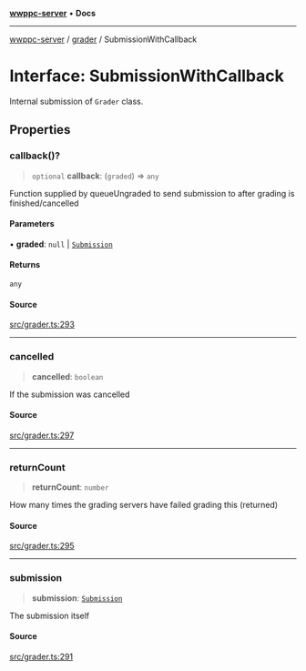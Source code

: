 [**wwppc-server**](../../README.md) • **Docs**

***

[wwppc-server](../../modules.md) / [grader](../README.md) / SubmissionWithCallback

# Interface: SubmissionWithCallback

Internal submission of `Grader` class.

## Properties

### callback()?

> `optional` **callback**: (`graded`) => `any`

Function supplied by queueUngraded to send submission to after grading is finished/cancelled

#### Parameters

• **graded**: `null` \| [`Submission`](../../database/interfaces/Submission.md)

#### Returns

`any`

#### Source

[src/grader.ts:293](https://github.com/WWPPC/WWPPC-server/blob/ad5cd9fce3d5cf381927c08c4923fceefb2a5362/src/grader.ts#L293)

***

### cancelled

> **cancelled**: `boolean`

If the submission was cancelled

#### Source

[src/grader.ts:297](https://github.com/WWPPC/WWPPC-server/blob/ad5cd9fce3d5cf381927c08c4923fceefb2a5362/src/grader.ts#L297)

***

### returnCount

> **returnCount**: `number`

How many times the grading servers have failed grading this (returned)

#### Source

[src/grader.ts:295](https://github.com/WWPPC/WWPPC-server/blob/ad5cd9fce3d5cf381927c08c4923fceefb2a5362/src/grader.ts#L295)

***

### submission

> **submission**: [`Submission`](../../database/interfaces/Submission.md)

The submission itself

#### Source

[src/grader.ts:291](https://github.com/WWPPC/WWPPC-server/blob/ad5cd9fce3d5cf381927c08c4923fceefb2a5362/src/grader.ts#L291)
